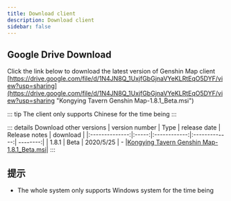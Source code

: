 ```yaml
---
title: Download client
description: Download client
sidebar: false
---
```


## Google Drive Download

Click the link below to download the latest version of Genshin Map client
[https://drive.google.com/file/d/1N4JN8Q_1UxjfGbGjnaVYeKLRtEqO5DYF/view?usp=sharing](https://drive.google.com/file/d/1N4JN8Q_1UxjfGbGjnaVYeKLRtEqO5DYF/view?usp=sharing "Kongying Tavern Genshin Map-1.8.1_Beta.msi")

::: tip
The client only supports Chinese for the time being
:::

:::  details Download other versions
| version number | Type  | release date | Release notes | download |
|:--------------:|:-----:|:------------:|:-------------:| --------:|
| 1.8.1          | Beta  | 2020/5/25    |      -        |[Kongying Tavern Genshin Map-1.8.1_Beta.msi](https://drive.google.com/file/d/1N4JN8Q_1UxjfGbGjnaVYeKLRtEqO5DYF/view?usp=sharing "https://drive.google.com/file/d/1N4JN8Q_1UxjfGbGjnaVYeKLRtEqO5DYF/view?usp=sharing")|
:::

## 提示

* The whole system only supports Windows system for the time being
